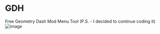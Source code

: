 # GDH
Free Geometry Dash Mod Menu Tool (P.S. - I decided to continue coding it)
![image](https://user-images.githubusercontent.com/66429886/183291271-f124363f-e121-458f-92bc-d8d068bb7250.png)


